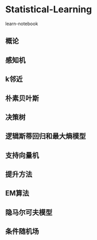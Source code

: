 # Statistical-Learning
learn-notebook
## 概论
## 感知机
## k邻近
## 朴素贝叶斯
## 决策树
## 逻辑斯蒂回归和最大熵模型
## 支持向量机
## 提升方法
## EM算法
## 隐马尔可夫模型
## 条件随机场
